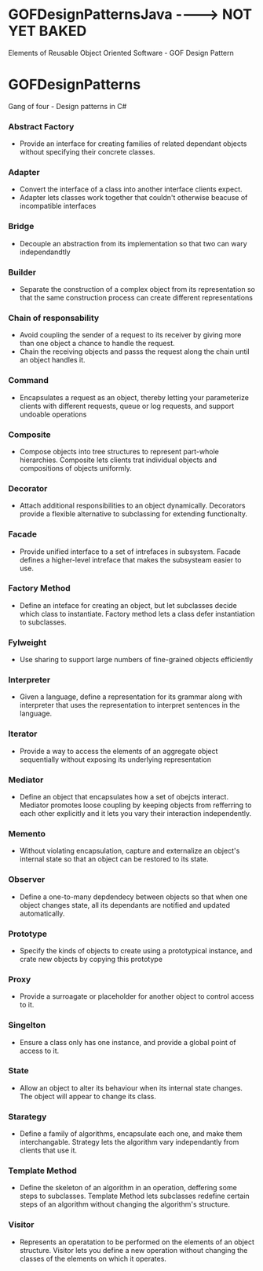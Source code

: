 # GOFDesignPatternsJava ----> NOT YET BAKED
Elements of Reusable Object Oriented Software - GOF Design Pattern

# GOFDesignPatterns

Gang of four - Design patterns in C#

### Abstract Factory
- Provide an interface for creating families of related dependant objects without specifying their concrete classes.

### Adapter
- Convert the interface of a class into another interface clients expect.
- Adapter lets classes work together that couldn't otherwise beacuse of incompatible interfaces

### Bridge
- Decouple an abstraction from its implementation  so that two can wary independandtly

### Builder
- Separate the construction of a complex object from its representation so that the same construction process can create different representations

### Chain of responsability
- Avoid coupling the sender of a request to its receiver by giving more than one object a chance to handle the request.
- Chain the receiving objects and passs the request along the chain until an object handles it.

### Command
- Encapsulates a request as an object, thereby letting your parameterize clients with different requests, queue or log requests, and support undoable operations

### Composite
- Compose objects into tree structures to represent part-whole hierarchies. Composite lets clients trat individual objects and compositions of objects uniformly.

### Decorator
- Attach additional responsibilities to an object dynamically. Decorators provide a flexible alternative to subclassing for extending functionalty.

### Facade
- Provide unified interface to a set of intrefaces in subsystem. Facade defines a higher-level intreface that makes the subsysteam easier to use.

### Factory Method
- Define an inteface for creating an object, but let subclasses decide which class to instantiate. Factory method lets a class defer instantiation to subclasses.

### Fylweight
- Use sharing to support large numbers of fine-grained objects efficiently

### Interpreter
- Given a language, define a representation for its grammar along with interpreter that uses the representation to interpret sentences in the language.

### Iterator
- Provide a way to access the elements of an aggregate object sequentially without exposing its underlying representation

### Mediator
- Define an object that encapsulates how a set of obejcts interact. Mediator promotes loose coupling by keeping objects from refferring to each other explicitly and it lets you vary their interaction independently.

### Memento
- Without violating encapsulation, capture and externalize an object's internal state so that an object can be restored to its state.

### Observer
- Define a one-to-many depdendecy between objects so that when one object changes state, all its dependants are notified and updated automatically.

### Prototype
- Specify the kinds of objects to create using a prototypical instance, and crate new objects by copying this prototype

### Proxy
- Provide a surroagate or placeholder for another object to control access to it.

### Singelton
- Ensure a class only has one instance, and provide a global point of access to it.

### State
- Allow an object to alter its behaviour when its internal state changes. The object will appear to change its class.

### Starategy
- Define a family of algorithms, encapsulate each one, and make them interchangable. Strategy lets the algorithm vary independantly from clients that use it.

### Template Method
- Define the skeleton of an algorithm in an operation, deffering some steps to subclasses. Template Method lets subclasses redefine certain steps of an algorithm without changing the algorithm's structure.

### Visitor
- Represents an operatation to be performed on the elements of an object structure. Visitor lets you define a new operation without changing the classes of the elements on which it operates.

